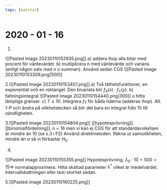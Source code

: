 ```yaml
---
tags: [matstat]
---
```

# 2020 - 01 - 16

1.
![[Pasted image 20230110152935.png]]
a) addera ihop alla bitar med procent för väntevärdet. 
b) multiplicera n med väntevärde och varians (enligt någon sats med n o summan). Använd sedan CGS ![[Pasted image 20230110153309.png|500]]

2.![[Pasted image 20230110153407.png]]
a) Två täthetsfunktioner, en exponential och en rektangel. Den bivariata blir $f_{X}(x) \cdot f_{Y}(y)$.
b) faltningsintegral ![[Pasted image 20230110154440.png|300]]
o hitta lämpliga gränser.
c) $T \leq 10$. Integrera $f_{T}$ för båda tiderna (adderas ihop). Alt. 1-P och ändra på olikhetstecken så blir det bara en integral från 10 till oändligheten.

3.![[Pasted image 20230110154804.png]]
[[hypotesprövning]]. [[binomialfördelning]]. n = 16 men vi kan ej CGS för att standardavvikelsen är mindre än 10 (se s.3 i FS) Använd direktmetoden. Räkna ut sannolikheten, mindre än $\alpha$ så vi förkastar $H_{0}$.

4.
![[Pasted image 20230110155355.png]]
Hypotesprövning.  $\lambda_{0} \cdot 10= 500 > 15 \Rightarrow$ normalapproximera. Hitta skattad parameter $\lambda^{*}$ vilket är medelvärdet. Intervallskattningen eller test-storhet sedan.

5.![[Pasted image 20230110160225.png]]

